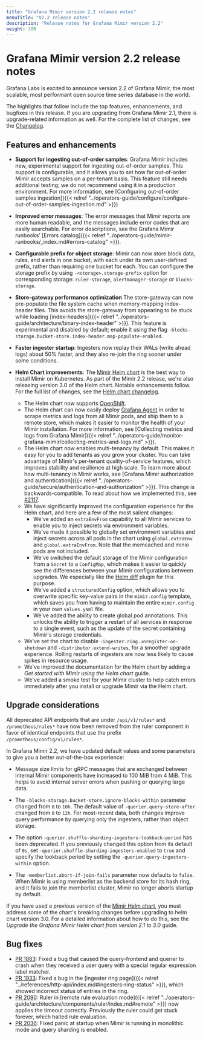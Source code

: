 ```yaml
---
title: "Grafana Mimir version 2.2 release notes"
menuTitle: "V2.2 release notes"
description: "Release notes for Grafana Mimir version 2.2"
weight: 300
---
```


# Grafana Mimir version 2.2 release notes

Grafana Labs is excited to announce version 2.2 of Grafana Mimir, the most scalable, most performant open source time series database in the world.

The highlights that follow include the top features, enhancements, and bugfixes in this release. If you are upgrading from Grafana Mimir 2.1, there is upgrade-related information as well.
For the complete list of changes, see the [Changelog](https://github.com/grafana/mimir/blob/main/CHANGELOG.md).

## Features and enhancements

- **Support for ingesting out-of-order samples**: Grafana Mimir includes new, experimental support for ingesting out-of-order samples.
  This support is configurable, and it allows you to set how far out-of-order Mimir accepts samples on a per-tenant basis.
  This feature still needs additional testing; we do not recommend using it in a production environment.
  For more information, see [Configuring out-of-order samples ingestion]({{< relref "../operators-guide/configure/configure-out-of-order-samples-ingestion.md" >}})

- **Improved error messages**: The error messages that Mimir reports are more human readable, and the messages include error codes that are easily searchable.
  For error descriptions, see the Grafana Mimir runbooks’ [Errors catalog]({{< relref "../operators-guide/mimir-runbooks/_index.md#errors-catalog" >}}).

- **Configurable prefix for object storage**: Mimir can now store block data, rules, and alerts in one bucket, with each under its own user-defined prefix, rather than requiring one bucket for each.
  You can configure the storage prefix by using `-<storage>.storage-prefix` option for corresponding storage: `ruler-storage`, `alertmanager-storage` or `blocks-storage`.

- **Store-gateway performance optimization**
  The store-gateway can now pre-populate the file system cache when memory-mapping index-header files.
  This avoids the store-gateway from appearing to be stuck while loading [index-headers]({{< relref "../operators-guide/architecture/binary-index-header" >}}).
  This feature is experimental and disabled by default; enable it using the flag `-blocks-storage.bucket-store.index-header.map-populate-enabled`.

- **Faster ingester startup**: Ingesters now replay their WALs (write ahead logs) about 50% faster, and they also re-join the ring sooner under some conditions.

- **Helm Chart improvements**: The [Mimir Helm chart](https://github.com/grafana/mimir/tree/main/operations/helm/charts/mimir-distributed) is the best way to install Mimir on Kubernetes. As part of the Mimir 2.2 release, we're also releasing version 3.0 of the Helm chart. Notable enhancements follow. For the full list of changes, see the [Helm chart changelog](https://github.com/grafana/mimir/tree/main/operations/helm/charts/mimir-distributed/CHANGELOG.md).
  - The Helm chart now supports [OpenShift](https://www.redhat.com/en/technologies/cloud-computing/openshift).
  - The Helm chart can now easily deploy [Grafana Agent](https://github.com/grafana/agent) in order to scrape metrics and logs from all Mimir pods, and ship them to a remote store, which makes it easier to monitor the health of your Mimir installation. For more information, see [Collecting metrics and logs from Grafana Mimir]({{< relref "../operators-guide/monitor-grafana-mimir/collecting-metrics-and-logs.md" >}}).
  - The Helm chart now enables multi-tenancy by default. This makes it easy for you to add tenants as you grow your cluster. You can take advantage of Mimir's per-tenant quality-of-service features, which improves stability and resilience at high scale. To learn more about how multi-tenancy in Mimir works, see [Grafana Mimir authorization and authentication]({{< relref "../operators-guide/secure/authentication-and-authorization" >}}). This change is backwards-compatible. To read about how we implemented this, see [#2117](https://github.com/grafana/mimir/pull/2117).
  - We have significantly improved the configuration experience for the Helm chart, and here are a few of the most salient changes:
    - We've added an `extraEnvFrom` capability to all Mimir services to enable you to inject secrets via environment variables.
    - We've made it possible to globally set environment variables and inject secrets across all pods in the chart using `global.extraEnv` and `global.extraEnvFrom`. Note that the memcached and minio pods are not included.
    - We've switched the default storage of the Mimir configuration from a `Secret` to a `ConfigMap`, which makes it easier to quickly see the differences between your Mimir configurations between upgrades. We especially like the [Helm diff](https://github.com/databus23/helm-diff) plugin for this purpose.
    - We've added a `structuredConfig` option, which allows you to overwrite specific key-value pairs in the `mimir.config` template, which saves you from having to maintain the entire `mimir.config` in your own `values.yaml` file.
    - We've added the ability to create global pod annotations. This unlocks the ability to trigger a restart of all services in response to a single event, such as the update of the secret containing Mimir's storage credentials.
  - We've set the chart to disable `-ingester.ring.unregister-on-shutdown` and `-distributor.extend-writes`, for a smoother upgrade experience. Rolling restarts of ingesters are now less likely to cause spikes in resource usage.
  - We've improved the documentation for the Helm chart by adding a _Get started with Mimir using the Helm chart_ guide.
  - We've added a smoke test for your Mimir cluster to help catch errors immediately after you install or upgrade Mimir via the Helm chart.

## Upgrade considerations

All deprecated API endpoints that are under `/api/v1/rules*` and `/prometheus/rules*` have now been removed from the ruler component in favor of identical endpoints that use the prefix `/prometheus/config/v1/rules*`.

In Grafana Mimir 2.2, we have updated default values and some parameters to give you a better out-of-the-box experience:

- Message size limits for gRPC messages that are exchanged between internal Mimir components have increased to 100 MiB from 4 MiB.
  This helps to avoid internal server errors when pushing or querying large data.

- The `-blocks-storage.bucket-store.ignore-blocks-within` parameter changed from `0` to `10h`.
  The default value of `-querier.query-store-after` changed from `0` to `12h`.
  For most-recent data, both changes improve query performance by querying only the ingesters, rather than object storage.

- The option `-querier.shuffle-sharding-ingesters-lookback-period` has been deprecated.
  If you previously changed this option from its default of `0s`, set `-querier.shuffle-sharding-ingesters-enabled` to `true` and specify the lookback period by setting the `-querier.query-ingesters-within` option.

- The `-memberlist.abort-if-join-fails` parameter now defaults to `false`.
  When Mimir is using memberlist as the backend store for its hash ring, and it fails to join the memberlist cluster, Mimir no longer aborts startup by default.

If you have used a previous version of the [Mimir Helm chart](https://github.com/grafana/mimir/tree/main/operations/helm/charts/mimir-distributed), you must address some of the chart's breaking changes before upgrading to helm chart version 3.0. For a detailed information about how to do this, see the _Upgrade the Grafana Mimir Helm chart from version 2.1 to 3.0_ guide.

## Bug fixes

- [PR 1883](https://github.com/grafana/mimir/pull/1883): Fixed a bug that caused the query-frontend and querier to crash when they received a user query with a special regular expression label matcher.
- [PR 1933](https://github.com/grafana/mimir/pull/1933): Fixed a bug in the [ingester ring page]({{< relref "../references/http-api/index.md#ingesters-ring-status" >}}), which showed incorrect status of entries in the ring.
- [PR 2090](https://github.com/grafana/mimir/pull/2090): Ruler in [remote rule evaluation mode]({{< relref "../operators-guide/architecture/components/ruler/index.md#remote" >}}) now applies the timeout correctly. Previously the ruler could get stuck forever, which halted rule evaluation.
- [PR 2036](https://github.com/grafana/mimir/pull/2036): Fixed panic at startup when Mimir is running in monolithic mode and query sharding is enabled.
